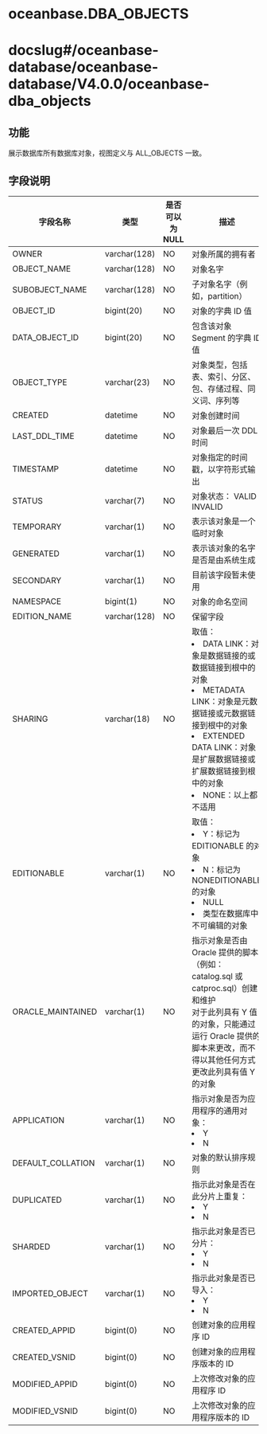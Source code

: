 oceanbase.DBA_OBJECTS
==========================================

# docslug#/oceanbase-database/oceanbase-database/V4.0.0/oceanbase-dba_objects

功能
-------------------

展示数据库所有数据库对象，视图定义与 ALL_OBJECTS 一致。

字段说明
----------------------

|       字段名称        |      类型      | 是否可以为 NULL |              描述               |
|-------------------|--------------|------------|-------------------------------|
| OWNER             | varchar(128) | NO         | 对象所属的拥有者                      |
| OBJECT_NAME       | varchar(128) | NO         | 对象名字                          |
| SUBOBJECT_NAME    | varchar(128) | NO         | 子对象名字（例如，partition）           |
| OBJECT_ID         | bigint(20)   | NO         | 对象的字典 ID 值                    |
| DATA_OBJECT_ID    | bigint(20)   | NO         | 包含该对象 Segment 的字典 ID值         |
| OBJECT_TYPE       | varchar(23)  | NO         | 对象类型，包括表、索引、分区、包、存储过程、同义词、序列等 |
| CREATED           | datetime     | NO         | 对象创建时间                        |
| LAST_DDL_TIME     | datetime     | NO         | 对象最后一次 DDL 时间                 |
| TIMESTAMP         | datetime     | NO         | 对象指定的时间戳，以字符形式输出              |
| STATUS            | varchar(7)   | NO         | 对象状态： VALID INVALID           |
| TEMPORARY         | varchar(1)   | NO         | 表示该对象是一个临时对象                  |
| GENERATED         | varchar(1)   | NO         | 表示该对象的名字是否是由系统生成              |
| SECONDARY         | varchar(1)   | NO         | 目前该字段暂未使用                     |
| NAMESPACE         | bigint(1)    | NO         | 对象的命名空间                       |
| EDITION_NAME      | varchar(128) | NO         | 保留字段                          |
| SHARING           | varchar(18)  | NO         | 取值：<li>DATA LINK：对象是数据链接的或数据链接到根中的对象<li>METADATA LINK：对象是元数据链接或元数据链接到根中的对象<li>EXTENDED DATA LINK：对象是扩展数据链接或扩展数据链接到根中的对象<li>NONE：以上都不适用                              |
| EDITIONABLE       | varchar(1)   | NO         | 取值：<li>Y：标记为 EDITIONABLE 的对象<li>N：标记为 NONEDITIONABLE 的对象<li>NULL<li>类型在数据库中不可编辑的对象                              |
| ORACLE_MAINTAINED | varchar(1)   | NO         | 指示对象是否由 Oracle 提供的脚本（例如： catalog.sql 或 catproc.sql）创建和维护<br>对于此列具有 Y 值的对象，只能通过运行 Oracle 提供的脚本来更改，而不得以其他任何方式更改此列具有值 Y 的对象                              |
| APPLICATION       | varchar(1)   | NO         | 指示对象是否为应用程序的通用对象：<li>Y<li>N                              |
| DEFAULT_COLLATION | varchar(1)   | NO         | 对象的默认排序规则                              |
| DUPLICATED        | varchar(1)   | NO         | 指示此对象是否在此分片上重复：<li>Y<li>N          |
| SHARDED           | varchar(1)   | NO         | 指示此对象是否已分片：<li>Y<li>N                              |
| IMPORTED_OBJECT   | varchar(1)   | NO         | 指示此对象是否已导入：<li>Y<li>N                                |
| CREATED_APPID     | bigint(0)    | NO         | 创建对象的应用程序 ID        |
| CREATED_VSNID     | bigint(0)    | NO         | 创建对象的应用程序版本的 ID            |
| MODIFIED_APPID    | bigint(0)    | NO         | 上次修改对象的应用程序 ID       |
| MODIFIED_VSNID    | bigint(0)    | NO         | 上次修改对象的应用程序版本的 ID        |
